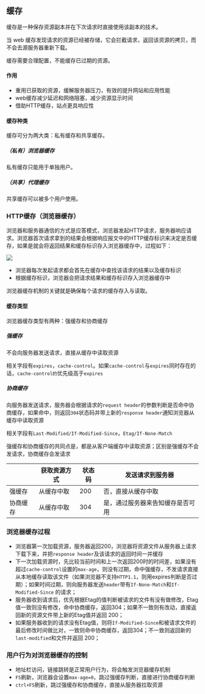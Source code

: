 ## 缓存

缓存是一种保存资源副本并在下次请求时直接使用该副本的技术。

当 web 缓存发现请求的资源已经被存储，它会拦截请求，返回该资源的拷贝，而不会去源服务器重新下载。

缓存需要合理配置，不能缓存已过期的资源。

#### 作用

* 重用已获取的资源，缓解服务器压力，有效的提升网站和应用性能
* web缓存减少延迟和网络阻塞，减少资源显示时间
* 借助HTTP缓存，站点更具响应性

#### 缓存种类

缓存可分为两大类：私有缓存和共享缓存。

##### （私有）浏览器缓存

私有缓存只能用于单独用户。

##### （共享）代理缓存

共享缓存可以被多个用户使用。

### HTTP缓存（浏览器缓存）

浏览器和服务器通信的方式是应答模式，浏览器发起HTTP请求，服务器响应请求。浏览器首次请求拿到的结果会根据响应报文中的HTTP缓存标识来决定是否缓存，如果是就会将返回结果和缓存标识存入浏览器缓存中，过程如下：

![](https://user-gold-cdn.xitu.io/2018/4/19/162db6359673e7d0?imageView2/0/w/1280/h/960/format/webp/ignore-error/1)



* 浏览器每次发起请求都会首先在缓存中查找该请求的结果以及缓存标识
* 根据缓存标识，浏览器会把请求结果和缓存标识存入浏览器缓存中

浏览器缓存机制的关键就是确保每个请求的缓存存入与读取。

#### 缓存类型

浏览器缓存类型有两种：强缓存和协商缓存

##### 强缓存

不会向服务器发送请求，直接从缓存中读取资源

相关字段有`expires`，`cache-control`。如果`cache-control`与`expires`同时存在的话，`cache-control的`优先级高于`expires`

##### 协商缓存

向服务器发送请求，服务器会根据请求的`request header`的参数判断是否命中协商缓存，如果命中，则返回`304`状态码并带上新的`response header`通知浏览器从缓存中读取资源

相关字段有`Last-Modified/If-Modified-Since`，`Etag/If-None-Match`

强缓存和协商缓存的共同点是，都是从客户端缓存中读取资源；区别是强缓存不会发请求，协商缓存会发请求

|          | 获取资源方式 | 状态码 | 发送请求到服务器                 |
| -------- | ------------ | ------ | -------------------------------- |
| 强缓存   | 从缓存中取   | 200    | 否，直接从缓存中取               |
| 协商缓存 | 从缓存中取   | 304    | 是，通过服务器来告知缓存是否可用 |

### 浏览器缓存过程

* 浏览器第一次加载资源，服务器返回200，浏览器将资源文件从服务器上请求下载下来，并把`response header`及该请求的返回时间一并缓存
* 下一次加载资源时，先比较当前时间和上一次返回200时的时间差，如果没有超过`cache-control`设置的`max-age`，则没有过期，命中强缓存，不发请求直接从本地缓存读取该文件（如果浏览器不支持`HTTP1.1`，则用expires判断是否过期）；如果时间过期，则向服务器发送`header`带有`If-None-Match`和`If-Modified-Since` 的请求；
* 服务器收到请求后，优先根据Etag的值判断被请求的文件有没有做修改，Etag值一致则没有修改，命中协商缓存，返回304；如果不一致则有改动，直接返回新的资源文件带上新的Etag值并返回 200；
* 如果服务器收到的请求没有Etag值，则将`If-Modified-Since`和被请求文件的最后修改时间做比对，一致则命中协商缓存，返回304；不一致则返回新的`last-modified`和文件并返回 200；

### 用户行为对浏览器缓存的控制

* 地址栏访问，链接跳转是正常用户行为，将会触发浏览器缓存机制
* `F5`刷新，浏览器会设置`max-age=0`，跳过强缓存判断，直接进行协商缓存判断
* `ctrl+F5`刷新，跳过强缓存和协商缓存，直接从服务器拉取资源